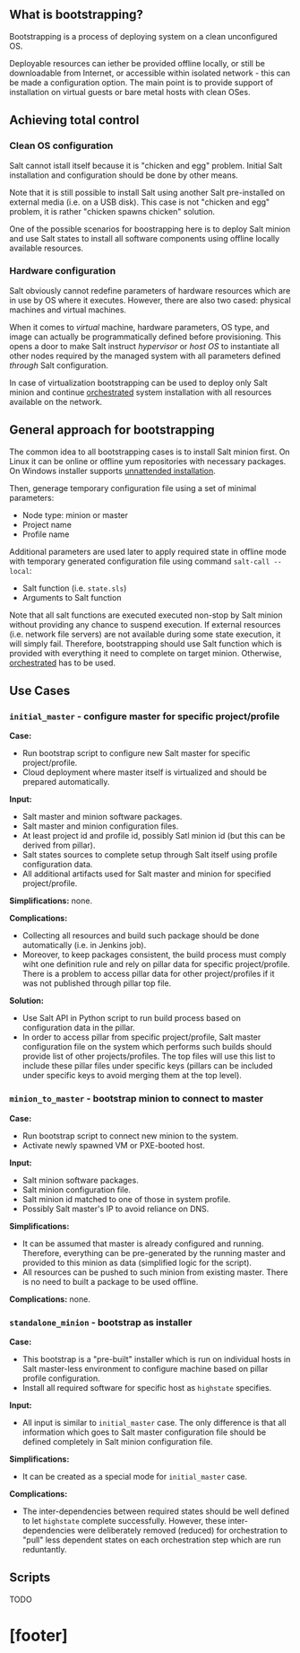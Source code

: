 
## What is bootstrapping? ##

Bootstrapping is a process of deploying system on a clean unconfigured OS.

Deployable resources can iether be provided offline locally, or still be
downloadable from Internet, or accessible within isolated network -
this can be made a configuration option. The main point is to provide
support of installation on virtual guests or bare metal hosts with clean OSes.

## Achieving total control ##

### Clean OS configuration ###

Salt cannot istall itself because it is "chicken and egg" problem.
Initial Salt installation and configuration should be done by other means.

Note that it is still possible to install Salt using another Salt
pre-installed on external media (i.e. on a USB disk). This case is
not "chicken and egg" problem, it is rather "chicken spawns chicken" solution.

One of the possible scenarios for boostrapping here is to deploy Salt minion
and use Salt states to install all software components using offline locally
available resources.

### Hardware configuration ###

Salt obviously cannot redefine parameters of hardware resources which are
in use by OS where it executes. However, there are also two cased:
physical machines and virtual machines.

When it comes to _virtual_ machine, hardware parameters, OS type, and image
can actually be programmatically defined before provisioning. This opens
a door to make Salt instruct _hypervisor_ or _host OS_ to instantiate all
other nodes required by the managed system with all parameters defined
_through_ Salt configuration.

In case of virtualization bootstrapping can be used to deploy only Salt minion
and continue [orchestrated](orchestration.md) system installation with
all resources available on the network.

## General approach for bootstrapping ##

The common idea to all bootstrapping cases is to install Salt minion first.
On Linux it can be online or offline yum repositories with necessary packages.
On Windows installer supports [unnattended installation](https://github.com/saltstack/salt-windows-msi/blob/master/README.md).

Then, generage temporary configuration file using a set of minimal parameters:
* Node type: minion or master
* Project name
* Profile name

Additional parameters are used later to apply required state in offline mode
with temporary generated configuration file using command `salt-call --local`:
* Salt function (i.e. `state.sls`)
* Arguments to Salt function

Note that all salt functions are executed executed non-stop by Salt minion
without providing any chance to suspend execution. If external resources
(i.e. network file servers) are not available during some state execution,
it will simply fail. Therefore, bootstrapping should use Salt function
which is provided with everything it need to complete on target minion.
Otherwise, [orchestrated](orchestration.md) has to be used.

## Use Cases ##

### `initial_master` - configure master for specific project/profile ###

**Case:**
* Run bootstrap script to configure new Salt master for specific
  project/profile.
* Cloud deployment where master itself is virtualized and
  should be prepared automatically.

**Input:**
* Salt master and minion software packages.
* Salt master and minion configuration files.
* At least project id and profile id, possibly Satl minion id (but this
  can be derived from pillar).
* Salt states sources to complete setup through Salt itself using
  profile configuration data.
* All additional artifacts used for Salt master and minion for
  specified project/profile.

**Simplifications:** none.

**Complications:**
* Collecting all resources and build such package should be done
  automatically (i.e. in Jenkins job).
* Moreover, to keep packages consistent, the build process must comply
  wiht one definition rule and rely on pillar data for specific
  project/profile. There is a problem to access pillar data for other
  project/profiles if it was not published through pillar top file.

**Solution:**
* Use Salt API in Python script to run build process based on
  configuration data in the pillar.
* In order to access pillar from specific project/profile,
  Salt master configuration file on the system which performs
  such builds should provide list of other projects/profiles.
  The top files will use this list to include these pillar files
  under specific keys (pillars can be included under specific keys
  to avoid merging them at the top level).

### `minion_to_master` - bootstrap minion to connect to master ###

**Case:**
* Run bootstrap script to connect new minion to the system.
* Activate newly spawned VM or PXE-booted host.

**Input:**
* Salt minion software packages.
* Salt minion configuration file.
* Salt minion id matched to one of those in system profile.
* Possibly Salt master's IP to avoid reliance on DNS.

**Simplifications:**
* It can be assumed that master is already configured and running.
  Therefore, everything can be pre-generated by the running master
  and provided to this minion as data (simplified logic for the script).
* All resources can be pushed to such minion from existing master.
  There is no need to built a package to be used offline.

**Complications:** none.

### `standalone_minion` - bootstrap as installer ###

**Case:**
* This bootstrap is a "pre-built" installer which is run on individual
  hosts in Salt master-less environment to configure machine based on
  pillar profile configuration.
* Install all required software for specific host as `highstate` specifies.

**Input:**
* All input is similar to `initial_master` case.
  The only difference is that all information which goes to Salt master
  configuration file should be defined completely in Salt minion
  configuration file.

**Simplifications:**
* It can be created as a special mode for `initial_master` case.

**Complications:**
* The inter-dependencies between required states should be well defined
  to let `highstate` complete successfully. However, these inter-dependencies
  were deliberately removed (reduced) for orchestration to "pull" less
  dependent states on each orchestration step which are run reduntantly.

## Scripts ##

TODO

# [footer] #


